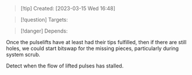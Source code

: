 
>[!tip] Created: [2023-03-15 Wed 16:48]

>[!question] Targets: 

>[!danger] Depends: 

Once the pulselifts have at least had their tips fulfilled, then if there are still holes, we could start bitswap for the missing pieces, particularly during system scrub.

Detect when the flow of lifted pulses has stalled.